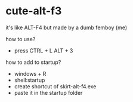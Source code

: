 # cute-alt-f3
it's like ALT-F4 but made by a dumb femboy (me)

how to use?

- press CTRL + L ALT + 3

how to add to startup?

- windows + R
- shell:startup
- create shortcut of skirt-alt-f4.exe
- paste it in the startup folder

